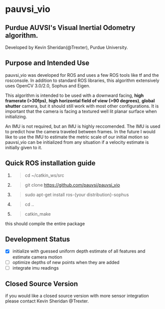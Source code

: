 # pauvsi_vio
## Purdue AUVSI's Visual Inertial Odometry algorithm.
Developed by Kevin Sheridan(@Trexter), Purdue University.

## Purpose and Intended Use
pauvsi_vio was developed for ROS and uses a few ROS tools like tf and the rosconsole. In addition to standard ROS libraries, this algorithm extensively uses OpenCV 3.0/2.0, Sophus and Eigen.

This algorithm is intended to be used with a downward facing, **high framerate (>30fps)**, **high horizontal field of view (>90 degrees)**, **global shutter** camera, but it should still work with most other configurations. It is important that the camera is facing a textured well lit planar surface when initializing.

An IMU is not required, but an IMU is highly reccomended. The IMU is used to predict how the camera traveled between frames. In the future I would like to use the IMU to estimate the metric scale of our initial motion so pauvsi_vio can be initialized from any situation if a velocity estimate is initially given to it.

## Quick ROS installation guide

1. >cd ~/catkin_ws/src
2. >git clone https://github.com/pauvsi/pauvsi_vio
3. >sudo apt-get install ros-{your distribution}-sophus
4. >cd ..
5. >catkin_make

this should compile the entire package

## Development Status

- [x] initialize with guessed uniform depth estimate of all features and estimate camera motion
- [ ] optimize depths of new points when they are added
- [ ] integrate imu readings

## Closed Source Version

if you would like a closed source version with more sensor integration please contact Kevin Sheridan @Trexter.
